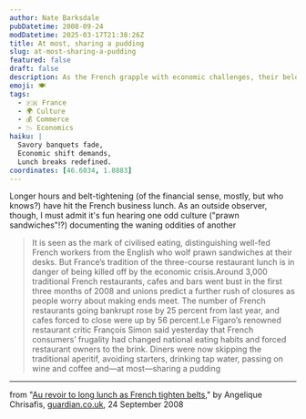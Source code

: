 ```yaml
---
author: Nate Barksdale
pubDatetime: 2008-09-24
modDatetime: 2025-03-17T21:38:26Z
title: At most, sharing a pudding
slug: at-most-sharing-a-pudding
featured: false
draft: false
description: As the French grapple with economic challenges, their beloved tradition of lengthy business lunches is at risk, illustrating a cultural shift that echoes across the channel. "It is seen as the mark of civilised eating, distinguishing well-fed French workers from the English who wolf prawn sandwiches at their desks..."
emoji: 🍽️
tags:
  - 🇫🇷 France
  - 🌍 Culture
  - 💰 Commerce
  - 📉 Economics
haiku: |
  Savory banquets fade,  
  Economic shift demands,  
  Lunch breaks redefined.
coordinates: [46.6034, 1.8883]
---
```


Longer hours and belt-tightening (of the financial sense, mostly, but who knows?) have hit the French business lunch. As an outside observer, though, I must admit it's fun hearing one odd culture ("prawn sandwiches"!?) documenting the waning oddities of another

> It is seen as the mark of civilised eating, distinguishing well-fed French workers from the English who wolf prawn sandwiches at their desks. But France’s tradition of the three-course restaurant lunch is in danger of being killed off by the economic crisis.Around 3,000 traditional French restaurants, cafes and bars went bust in the first three months of 2008 and unions predict a further rush of closures as people worry about making ends meet. The number of French restaurants going bankrupt rose by 25 percent from last year, and cafes forced to close were up by 56 percent.Le Figaro’s renowned restaurant critic François Simon said yesterday that French consumers’ frugality had changed national eating habits and forced restaurant owners to the brink. Diners were now skipping the traditional aperitif, avoiding starters, drinking tap water, passing on wine and coffee and—at most—sharing a pudding

---

from "[Au revoir to long lunch as French tighten belts](http://www.guardian.co.uk/world/2008/sep/24/france.globalrecession)," by Angelique Chrisafis, [guardian.co.uk](http://www.guardian.co.uk/world/2008/sep/24/france.globalrecession), 24 September 2008

